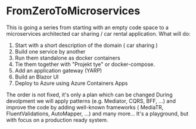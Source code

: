 # FromZeroToMicroservices
This is going a series from starting with an empty code space to a microservices architected car sharing / car rental application.
What will do:

1. Start with a short description of the domain ( car sharing )
2. Build one service by another
3. Run them standalone as docker containers
4. Tie them together with "Projekt tye" or docker-compose.
5. Add an application gateway (YARP)
6. Build an Blazor UI
7. Deploy to Azure using Azure Containers Apps
   
The order is not fixed, it's only a plan which can be changed
During devolpment we will apply patterns (e.g. Mediator, CQRS, BFF, ...) and improve the code by adding well-known frameworks ( MediaTR, FluentValidations, AutoMapper, ...) and many more...
It's a playground, but with focus on a production ready system.
